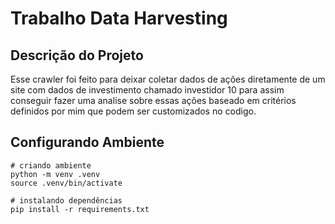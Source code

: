 # Trabalho Data Harvesting

## Descrição do Projeto

Esse crawler foi feito para deixar coletar dados de ações diretamente de um site com dados de investimento chamado investidor 10 para assim conseguir fazer uma analise sobre essas ações baseado em critérios definidos por mim que podem ser customizados no codigo.

## Configurando Ambiente
```shell
# criando ambiente 
python -m venv .venv
source .venv/bin/activate

# instalando dependências
pip install -r requirements.txt
```
